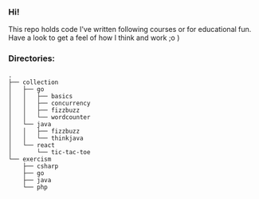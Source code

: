 ### Hi!
This repo holds code I've written following courses or for educational fun. Have a look to get a feel of how I think and work ;o )

### Directories:
```
.
├── collection
│   ├── go
│   │   ├── basics
│   │   ├── concurrency
│   │   ├── fizzbuzz
│   │   └── wordcounter
│   └── java
│   │   ├── fizzbuzz
│   │   └── thinkjava
│   └── react
│       └── tic-tac-toe
└── exercism
    ├── csharp
    ├── go
    ├── java
    └── php
```